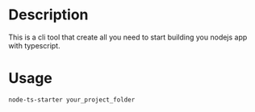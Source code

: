 # Description

This is a cli tool that create all you need to start building you nodejs app with typescript.

# Usage

`node-ts-starter your_project_folder`
